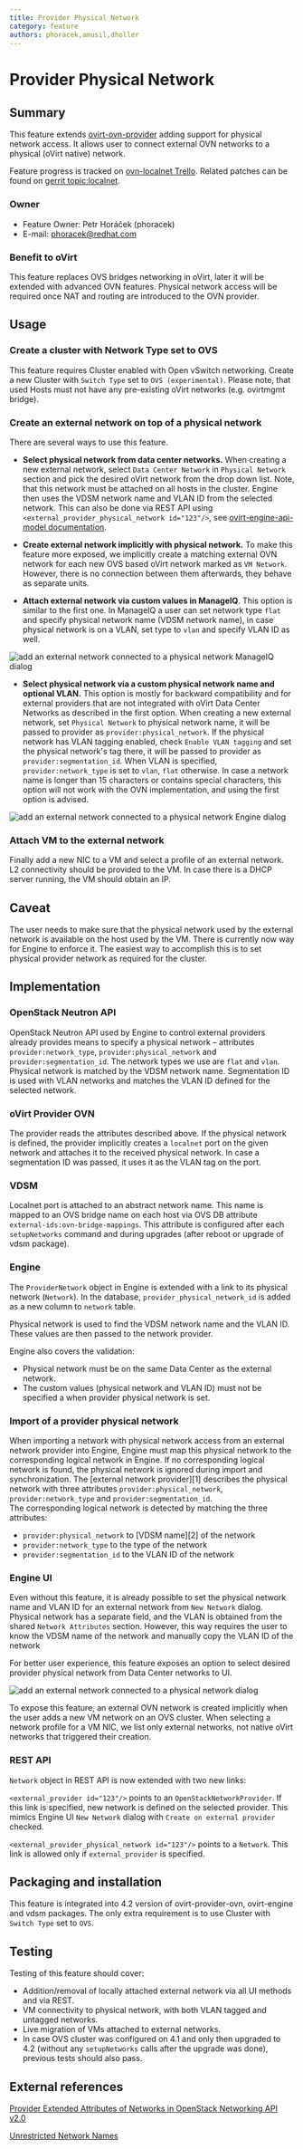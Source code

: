 ```yaml
---
title: Provider Physical Network
category: feature
authors: phoracek,amusil,dholler
---
```


# Provider Physical Network

## Summary

This feature extends [ovirt-ovn-provider](/develop/release-management/features/network/ovirt-ovn-provider.html) adding support for physical network access. It allows user to connect external OVN networks to a physical (oVirt native) network.

Feature progress is tracked on [ovn-localnet Trello](https://trello.com/b/lxIBEn0A/ovn-localnet). Related patches can be found on [gerrit topic:localnet](https://gerrit.ovirt.org/#/q/topic:localnet).

### Owner

- Feature Owner: Petr Horáček (phoracek)
- E-mail: <phoracek@redhat.com>

### Benefit to oVirt

This feature replaces OVS bridges networking in oVirt, later it will be extended with advanced OVN features. Physical network access will be required once NAT and routing are introduced to the OVN provider.

## Usage

### Create a cluster with Network Type set to OVS

This feature requires Cluster enabled with Open vSwitch networking. Create a new Cluster with `Switch Type` set to `OVS (experimental)`. Please note, that used Hosts must not have any pre-existing oVirt networks (e.g. ovirtmgmt bridge).

### Create an external network on top of a physical network

There are several ways to use this feature.

- **Select physical network from data center networks.** When creating a new external network, select `Data Center Network` in `Physical Network` section and pick the desired oVirt network from the drop down list. Note, that this network must be attached on all hosts in the cluster. Engine then uses the VDSM network name and VLAN ID from the selected network. This can also be done via REST API using `<external_provider_physical_network id="123"/>`, see [ovirt-engine-api-model documentation](http://ovirt.github.io/ovirt-engine-api-model/4.2/#types/network).

- **Create external network implicitly with physical network.** To make this feature more exposed, we implicitly create a matching external OVN network for each new OVS based oVirt network marked as `VM Network`. However, there is no connection between them afterwards, they behave as separate units.

- **Attach external network via custom values in ManageIQ**. This option is similar to the first one. In ManageIQ a user can set network type `flat` and specify physical network name (VDSM network name), in case physical network is on a VLAN, set type to `vlan` and specify VLAN ID as well.

![add an external network connected to a physical network ManageIQ dialog](/images/features/network/provider-physical-network_new-network-dialog-miq.png)

- **Select physical network via a custom physical network name and optional VLAN.** This option is mostly for backward compatibility and for external providers that are not integrated with oVirt Data Center Networks as described in the first option. When creating a new external network, set `Physical Network` to physical network name, it will be passed to provider as `provider:physical_network`. If the physical network has VLAN tagging enabled, check `Enable VLAN tagging` and set the physical network's tag there, it will be passed to provider as `provider:segmentation_id`. When VLAN is specified, `provider:network_type` is set to `vlan`, `flat` otherwise. In case a network name is longer than 15 characters or contains special characters, this option will not work with the OVN implementation, and using the first option is advised.

![add an external network connected to a physical network Engine dialog](/images/features/network/provider-physical-network_new-network-dialog-engine.png)

### Attach VM to the external network

Finally add a new NIC to a VM and select a profile of an external network. L2 connectivity should be provided to the VM. In case there is a DHCP server running, the VM should obtain an IP.

## Caveat

The user needs to make sure that the physical network used by the external network is available on the host used by the VM. There is currently now way for Engine to enforce it. The easiest way to accomplish this is to set physical provider network as required for the cluster.

## Implementation

### OpenStack Neutron API

OpenStack Neutron API used by Engine to control external providers already provides means to specify a physical network – attributes `provider:network_type`, `provider:physical_network` and `provider:segmentation_id`. The network types we use are `flat` and `vlan`. Physical network is matched by the VDSM network name. Segmentation ID is used with VLAN networks and matches the VLAN ID defined for the selected network.

### oVirt Provider OVN

The provider reads the attributes described above. If the physical network is defined, the provider implicitly creates a `localnet` port on the given network and attaches it to the received physical network. In case a segmentation ID was passed, it uses it as the VLAN tag on the port.

### VDSM

Localnet port is attached to an abstract network name. This name is mapped to an OVS bridge name on each host via OVS DB attribute `external-ids:ovn-bridge-mappings`. This attribute is configured after each `setupNetworks` command and during upgrades (after reboot or upgrade of vdsm package).

### Engine

The `ProviderNetwork` object in Engine is extended with a link to its physical network (`Network`). In the database, `provider_physical_network_id` is added as a new column to `network` table.

Physical network is used to find the VDSM network name and the VLAN ID. These values are then passed to the network provider.

Engine also covers the validation:

- Physical network must be on the same Data Center as the external network.
- The custom values (physical network and VLAN ID) must not be specified a when provider physical network is set.

### Import of a provider physical network
When importing a network with physical network access from an external network
provider into Engine, Engine must map this physical network to the corresponding
logical network in Engine.
If no corresponding logical network is found, the physical network is ignored
during import and synchronization.
The [external network provider][1] describes the physical network with three
attributes `provider:physical_network`, `provider:network_type` and
`provider:segmentation_id`.  
The corresponding logical network is detected by matching the three attributes:
* `provider:physical_network` to [VDSM name][2] of the network
* `provider:network_type` to the type of the network
* `provider:segmentation_id` to the VLAN ID of the network

### Engine UI

Even without this feature, it is already possible to set the physical network name and VLAN ID for an external network from `New Network` dialog. Physical network has a separate field, and the VLAN is obtained from the shared `Network Attributes` section. However, this way requires the user to know the VDSM name of the network and manually copy the VLAN ID of the network

For better user experience, this feature exposes an option to select desired provider physical network from Data Center networks to UI.

![add an external network connected to a physical network dialog](/images/features/network/provider-physical-network_new-network-dialog.png)

To expose this feature, an external OVN network is created implicitly when the user adds a new VM network on an OVS cluster. When selecting a network profile for a VM NIC, we list only external networks, not native oVirt networks that triggered their creation.

### REST API

`Network` object in REST API is now extended with two new links:

`<external_provider id="123"/>` points to an `OpenStackNetworkProvider`. If this link is specified, new network is defined on the selected provider. This mimics Engine UI `New Network` dialog with `Create on external provider` checked.

`<external_provider_physical_network id="123"/>` points to a `Network`. This link is allowed only if `external_provider` is specified.

## Packaging and installation

This feature is integrated into 4.2 version of ovirt-provider-ovn, ovirt-engine and vdsm packages. The only extra requirement is to use Cluster with `Switch Type` set to `OVS`.

## Testing

Testing of this feature should cover:

- Addition/removal of locally attached external network via all UI methods and via REST.
- VM connectivity to physical network, with both VLAN tagged and untagged networks.
- Live migration of VMs attached to external networks.
- In case OVS cluster was configured on 4.1 and only then upgraded to 4.2 (without any `setupNetworks` calls after the upgrade was done), previous tests should also pass.

## External references

[Provider Extended Attributes of Networks in OpenStack Networking API v2.0](https://developer.openstack.org/api-ref/network/v2/#provider-extended-attributes)

[Unrestricted Network Names](/develop/release-management/features/network/unrestricted-network-names.html)

